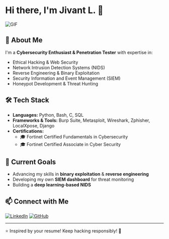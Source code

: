 # Hi there, I'm Jivant L. 👋

![GIF](https://i.gifer.com/JpAd.gif)

## 🚀 About Me
I'm a **Cybersecurity Enthusiast & Penetration Tester** with expertise in:
- Ethical Hacking & Web Security
- Network Intrusion Detection Systems (NIDS)
- Reverse Engineering & Binary Exploitation
- Security Information and Event Management (SIEM)
- Honeypot Development & Threat Hunting

## 🛠 Tech Stack
- **Languages:** Python, Bash, C, SQL
- **Frameworks & Tools:** Burp Suite, Metasploit, Wireshark, Zphisher, LocalXpose, Django
- **Certifications:** 
  - 🎓 Fortinet Certified Fundamentals in Cybersecurity
  - 🎓 Fortinet Certified Associate in Cyber Security

## 🎯 Current Goals
- Advancing my skills in **binary exploitation** & **reverse engineering**
- Developing my own **SIEM dashboard** for threat monitoring
- Building a **deep learning-based NIDS**

## 📫 Connect with Me
[![LinkedIn](https://img.shields.io/badge/LinkedIn-Profile-blue?logo=linkedin)](your-linkedin-url)
[![GitHub](https://img.shields.io/badge/GitHub-Profile-black?logo=github)](https://github.com/yourgithubusername)

---
⭐️ Inspired by your resume! Keep hacking responsibly! 🚀

